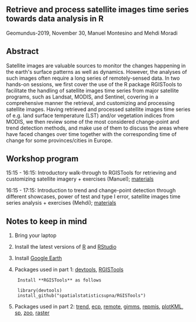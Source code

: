 ## Retrieve and process satellite images time series towards data analysis in R

Geomundus-2019, November 30, Manuel Montesino and Mehdi Moradi

## Abstract

Satellite images are valuable sources to monitor the changes happening in the earth's surface patterns as well as dynamics. However, the analyses of such images often require a long series of remotely-sensed data. In two hands-on sessions, we first cover the use of the R package RGISTools to facilitate the handling of satellite images time series from major satellite programs, such as Landsat, MODIS, and Sentinel, covering in a comprehensive manner the retrieval, and customizing and processing satellite images. Having retrieved and processed satellite images time series of e.g. land surface temperature (LST) and/or vegetation indices from MODIS, we then review some of the most considered change-point and trend detection methods, and make use of them to discuss the areas where have faced changes over time together with the corresponding time of change for some provinces/cities in Europe.

## Workshop program

15:15 - 16:15: Introductory walk-through to RGISTools for retrieving and customizing satellite imagery + exercises (Manuel); [materials](https://moradii.github.io/PartI.html)

16:15 - 17:15: Introduction to trend and change-point detection through different showcases, power of test and type I error, satellite images time series analysis + exercises (Mehdi); [materials](https://moradii.github.io/PartII.html)

## Notes to keep in mind

1. Bring your laptop

2. Install the latest versions of [R](https://cran.r-project.org/) and [RStudio](https://rstudio.com/products/rstudio/download/)


3. Install [Google Earth](https://www.google.com/earth/versions/)

4. Packages used in part 1: 
[devtools](https://cran.r-project.org/web/packages/devtools/index.html),
[RGISTools](https://github.com/spatialstatisticsupna/RGISTools#installation)

        Install **RGISTools** as follows

        library(devtools)
        install_github("spatialstatisticsupna/RGISTools")

5. Packages used in part 2: [trend](https://cran.r-project.org/web/packages/trend/index.html), [ecp](https://cran.r-project.org/web/packages/ecp/index.html), [remote](https://cran.r-project.org/web/packages/remote/index.html),
[gimms](https://cran.r-project.org/web/packages/gimms/index.html),
[repmis](https://cran.r-project.org/web/packages/repmis/index.html),
[plotKML](https://cran.r-project.org/web/packages/plotKML/index.html),
[sp](https://cran.r-project.org/web/packages/sp/index.html),
[zoo](https://cran.r-project.org/web/packages/zoo/index.html),
[raster](https://cran.r-project.org/web/packages/raster/index.html)